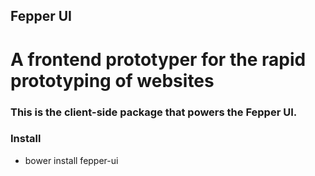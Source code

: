 ## Fepper UI

# A frontend prototyper for the rapid prototyping of websites

### This is the client-side package that powers the Fepper UI.

### Install
* bower install fepper-ui
